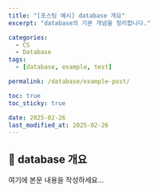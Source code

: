 ```yaml
---
title: "[포스팅 예시] database 개요"
excerpt: "database의 기본 개념을 정리합니다."

categories:
  - CS
  - Database
tags:
  - [database, example, test]

permalink: /database/example-post/

toc: true
toc_sticky: true

date: 2025-02-26
last_modified_at: 2025-02-26
---
```


## 🚀 database 개요

여기에 본문 내용을 작성하세요...
